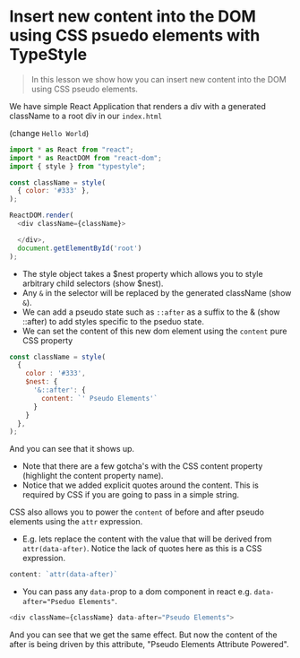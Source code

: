 # Insert new content into the DOM using CSS psuedo elements with TypeStyle

> In this lesson we show how you can insert new content into the DOM using CSS pseudo elements.

We have simple React Application that renders a div with a generated className to a root div in our `index.html`

(change `Hello World`)
```js
import * as React from "react";
import * as ReactDOM from "react-dom";
import { style } from "typestyle";

const className = style(
  { color: '#333' },
);

ReactDOM.render(
  <div className={className}>

  </div>,
  document.getElementById('root')
);
```

* The style object takes a $nest property which allows you to style arbitrary child selectors (show $nest). 
* Any `&` in the selector will be replaced by the generated className (show `&`). 
* We can add a pseudo state such as `::after` as a suffix to the & (show ::after) to add styles specific to the pseduo state. 
* We can set the content of this new dom element using the `content` pure CSS property

```js
const className = style(
  { 
    color : '#333',
    $nest: {
      '&::after': {
        content: `' Pseudo Elements'`
      }
    }
  },
);
```
And you can see that it shows up.

* Note that there are a few gotcha's with the CSS content property (highlight the content property name).
* Notice that we added explicit quotes around the content. This is required by CSS if you are going to pass in a simple string. 

CSS also allows you to power the `content` of before and after pseudo elements using the `attr` expression. 

* E.g. lets replace the content with the value that will be derived from `attr(data-after)`. Notice the lack of quotes here as this is a CSS expression. 

```js
content: `attr(data-after)`
```

* You can pass any `data-`prop to a dom component in react e.g. `data-after="Pseduo Elements"`.

```js
<div className={className} data-after="Pseudo Elements">
```

And you can see that we get the same effect. But now the content of the after is being driven by this attribute, "Pseudo Elements Attribute Powered".
